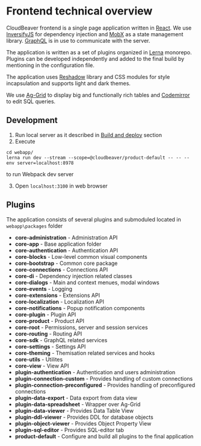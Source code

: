# Frontend technical overview

CloudBeaver frontend is a single page application written in [React](https://reactjs.org).
We use [InversifyJS](https://github.com/inversify/InversifyJS) for dependency injection and [MobX](https://mobx.js.org) as a state management library. [GraphQL](https://graphql.org) is in use to communicate with the server.

The application is written as a set of plugins organized in [Lerna](https://github.com/lerna/lerna) monorepo. Plugins can be developed independently and added to the final build by mentioning in the configuration file.

The application uses [Reshadow](https://reshadow.dev) library and CSS modules for style incapsulation and supports light and dark themes.

We use [Ag-Grid](https://www.ag-grid.com) to display big and functionally rich tables and [Codemirror](https://codemirror.net/2/) to edit SQL queries.

## Development
1. Run local server as it described in [Build and deploy](https://github.com/dbeaver/cloudbeaver/wiki/Build-and-deploy) section
2. Execute
```
cd webapp/
lerna run dev --stream --scope=@cloudbeaver/product-default -- -- --env server=localhost:8978
```
to run Webpack dev server

3. Open `localhost:3100` in web browser

## Plugins
The application consists of several plugins and submoduled located in `webapp\packages` folder
* **core-administration** - Administration API
* **core-app** - Base application folder
* **core-authentication** - Authentication API
* **core-blocks** - Low-level common visual components
* **core-bootstrap** - Common core package
* **core-connections** - Connections API
* **core-di** - Dependency injection related classes
* **core-dialogs** - Main and context menues, modal windows
* **core-events** - Logging
* **core-extensions** - Extensions API
* **core-localization** - Localization API
* **core-notifications** - Popup notification components
* **core-plugin** - Plugin API
* **core-product** - Product API
* **core-root** - Permissions, server and session services
* **core-routing** - Routing API
* **core-sdk** - GraphQL related services
* **core-settings** - Settings API
* **core-theming** - Themisation related services and hooks
* **core-utils** - Utilites
* **core-view** - View API
* **plugin-authentication** - Authentication and users administration
* **plugin-connection-custom** - Provides handling of custom connections
* **plugin-connection-preconfigured** - Provides handling of preconfigured connections
* **plugin-data-export** - Data export from data view
* **plugin-data-spreadsheet** - Wrapper over Ag-Grid
* **plugin-data-viewer** - Provides Data Table View
* **plugin-ddl-viewer** - Provides DDL for database objects
* **plugin-object-viewer** - Provides Object Property View
* **plugin-sql-editor** - Provides SQL-editor tab
* **product-default** - Configure and build all plugins to the final application

